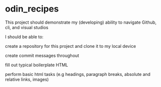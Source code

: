 # odin_recipes

This project should demonstrate my (developing) ability to navigate Github, cli, and visual studios

I should be able to:
  <p>create a repository for this project and clone it to my local device</p>  
  <p>create commit messages throughout</p>
  <p>fill out typical boilerplate HTML</p>
  <p>perform basic html tasks (e.g headings, paragraph breaks, absolute and relative links, images)</p>
  
